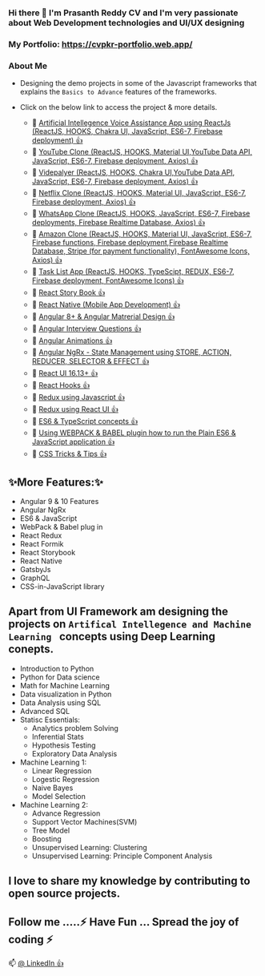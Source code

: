 ### Hi there 👋 I'm Prasanth Reddy CV and I'm very passionate about Web Development technologies and UI/UX designing 

### My Portfolio: https://cvpkr-portfolio.web.app/

### About Me 
* Designing the demo projects in some of the Javascript frameworks that explains the `` Basics to Advance `` features of the frameworks.
* Click on the below link to access the project & more details.

  * 🔭  <a href="https://voice-assist-faq-ai-app.web.app/">Artificial Intellegence Voice Assistance App using ReactJs (ReactJS, HOOKS, Chakra UI, JavaScript, ES6-7, Firebase deployment)  👍 </a>
  * 🔭  <a href="https://you-tube-clone-cvpkr.web.app/">YouTube Clone (ReactJS, HOOKS, Material UI,YouTube Data API, JavaScript, ES6-7, Firebase deployment, Axios)  👍 </a>
  * 🔭  <a href="https://cvpkr-videoplayerapp.web.app/">Videpalyer (ReactJS, HOOKS, Chakra UI,YouTube Data API, JavaScript, ES6-7, Firebase deployment, Axios)  👍 </a>
  * 🔭  <a href="https://prcv-netflix-clone.web.app/">Netflix Clone (ReactJS, HOOKS, Material UI, JavaScript, ES6-7, Firebase deployment, Axios)  👍 </a>
  * 🔭  <a href="https://whatsappreactclone.web.app/">WhatsApp Clone (ReactJS, HOOKS, JavaScript, ES6-7, Firebase deployments, Firebase Realtime Database, Axios)  👍 </a>
  * 🔭  <a href="https://clone-ea9ab.web.app/">Amazon Clone (ReactJS, HOOKS, Material UI, JavaScript, ES6-7, Firebase functions, Firebase deployment,Firebase Realtime Database, Stripe (for payment functionality), FontAwesome Icons, Axios)  👍 </a>  
  * 🔭  <a href="https://task-list-d20ba.web.app">Task List App (ReactJS, HOOKS, TypeScipt, REDUX, ES6-7, Firebase deployment, FontAwesome Icons)  👍 </a>  
  * 🔭  <a href="https://github.com/PrasanthReddy-Chittapu6683/React-StoryBook">React Story Book 👍 </a>
  * 🔭  <a href="https://github.com/PrasanthReddy-Chittapu6683/React-Native-MobileApp">React Native (Mobile App Development) 👍 </a>  
  * 🔭  <a href="https://github.com/PrasanthReddy-Chittapu6683/Angular8-Git">Angular 8+ & Angular Matrerial Design 👍 </a>
  * 🔭  <a href="https://github.com/PrasanthReddy-Chittapu6683/Angular-Interview-Questions">Angular Interview Questions  👍 </a>
  * 🔭  <a href="https://github.com/PrasanthReddy-Chittapu6683/Angular-Animations">Angular Animations  👍 </a>
  * 🔭  <a href="https://github.com/PrasanthReddy-Chittapu6683/AngularRxjs">Angular NgRx - State Management using STORE, ACTION, REDUCER, SELECTOR & EFFECT 👍 </a>
  * 🔭  <a href="https://github.com/PrasanthReddy-Chittapu6683/ReactJs-V16.13.1/blob/master/reactjs-my-learnings/reactJs.txt">React UI 16.13+  👍 </a>
  * 🔭  <a href="https://github.com/PrasanthReddy-Chittapu6683/React-HOOKS/blob/master/README.md">React Hooks  👍 </a>
  * 🔭  <a href="https://github.com/PrasanthReddy-Chittapu6683/Redux-JavaScript/blob/master/README.md">Redux using Javascript  👍 </a>
  * 🔭  <a href="https://github.com/PrasanthReddy-Chittapu6683/Redux-ReactUI/blob/master/redux-reactui-demo/README.md">Redux using React UI  👍 </a>
  * 🔭  <a href="https://github.com/PrasanthReddy-Chittapu6683/ES6_Typescript/blob/master/ES6.txt">ES6 & TypeScript concepts  👍 </a>
  * 🔭  <a href="https://github.com/PrasanthReddy-Chittapu6683/ES6-JavaScript-Webpack"> Using WEBPACK & BABEL plugin how to run the Plain ES6 & JavaScript application 👍 </a>
  * 🔭  <a href="https://github.com/PrasanthReddy-Chittapu6683/CSS-Tricks"> CSS Tricks & Tips  👍 </a>
 
  
## ✨More Features:✨
  * Angular 9 & 10 Features
  * Angular NgRx
  * ES6 & JavaScript
  * WebPack & Babel plug in
  * React Redux
  * React Formik
  * React Storybook
  * React Native
  * GatsbyJs
  * GraphQL
  * CSS-in-JavaScript library
  
## Apart from UI Framework am designing the projects on `` Artifical Intellegence and Machine Learning  `` concepts using Deep Learning conepts.
  * Introduction to Python
  * Python for Data science
  * Math for Machine Learning
  * Data visualization in Python
  * Data Analysis using SQL
  * Advanced SQL    
  * Statisc Essentials:
    * Analytics problem Solving
    * Inferential Stats
    * Hypothesis Testing
    * Exploratory Data Analysis
  * Machine Learning 1:
    * Linear Regression
    * Logestic Regression
    * Naive Bayes
    * Model Selection
  * Machine Learning 2:    
    * Advance Regression
    * Support Vector Machines(SVM)
    * Tree Model
    * Boosting
    * Unsupervised Learning: Clustering
    * Unsupervised Learning: Principle Component Analysis
   
  
## I love to share my knowledge by contributing to open source projects.

## Follow me .....⚡ Have Fun ... Spread the joy of coding ⚡

📫 <a href="https://www.linkedin.com/in/prasanth-kumar-reddy-cv-385768b5/"> @ LinkedIn  👍 </a>   



<!--
**PrasanthReddy-Chittapu6683/PrasanthReddy-Chittapu6683** is a ✨ _special_ ✨ repository because its `README.md` (this file) appears on your GitHub profile.

Here are some ideas to get you started:

- 🔭 I’m currently working on ...
- 🌱 I’m currently learning ...
- 👯 I’m looking to collaborate on ...
- 🤔 I’m looking for help with ...
- 💬 Ask me about ...
- 📫 How to reach me: ...
- 😄 Pronouns: ...
- ⚡ Fun fact: ...
-->
